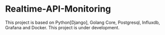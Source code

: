 # Realtime-API-Monitoring

This project is based on Python[Django], Golang Core, Postgresql, Influxdb, Grafana and Docker.
This project is under development.
